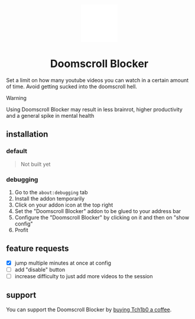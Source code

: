 <div align="center">
    <img src="./logo.png">
    <h1>Doomscroll Blocker</h1>
</div>

Set a limit on how many youtube videos you can watch in a certain amount of time. Avoid getting sucked into the doomscroll hell.

> [!WARNING]
> Using Doomscroll Blocker may result in less brainrot, higher productivity and a general spike in mental health

## installation

### default

> Not built yet

### debugging

1. Go to the `about:debugging` tab
1. Install the addon temporarily
1. Click on your addon icon at the top right
1. Set the "Doomscroll Blocker" addon to be glued to your address bar
1. Configure the "Doomscroll Blocker" by clicking on it and then on "show config"
1. Profit

## feature requests

-   [x] jump multiple minutes at once at config
-   [ ] add "disable" button
-   [ ] increase difficulty to just add more videos to the session

## support

You can support the Doomscroll Blocker by [buying Tch1b0 a coffee](https://buymeacoffee.com/tchibo).
